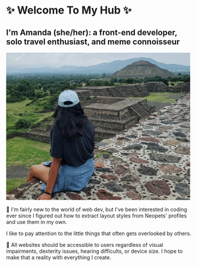 # ✨ Welcome To My Hub ✨

## I'm Amanda (she/her): a front-end developer, solo travel enthusiast, and meme connoisseur

![View of pyramids in Teotihuacan, Mexico](./20190806085736297.jpg "Teotihuacan, Mexico")

🐒 I'm fairly new to the world of web dev, but I've been interested in coding ever since I figured out how to extract layout styles from Neopets' profiles and use them in my own.

 I like to pay attention to the little things that often gets overlooked by others. 

🤝 All websites should be accessible to users regardless of visual impairments, dexterity issues, hearing difficults, or device size. I hope to make that a reality with everything I create.
